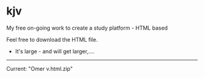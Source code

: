 # kjv
My free on-going work to create a study platform - HTML based

Feel free to download the HTML file.

* It's large - and will get larger,....

---

Current: "Omer v.html.zip"
